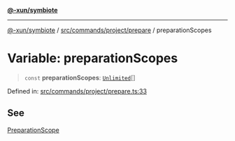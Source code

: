 [**@-xun/symbiote**](../../../../../README.md)

***

[@-xun/symbiote](../../../../../README.md) / [src/commands/project/prepare](../README.md) / preparationScopes

# Variable: preparationScopes

> `const` **preparationScopes**: [`Unlimited`](../../../../configure/enumerations/UnlimitedGlobalScope.md#unlimited)[]

Defined in: [src/commands/project/prepare.ts:33](https://github.com/Xunnamius/symbiote/blob/b82f5db0ddf304d345bd71e41da6d798adaa5156/src/commands/project/prepare.ts#L33)

## See

[PreparationScope](../../../../configure/enumerations/UnlimitedGlobalScope.md)
